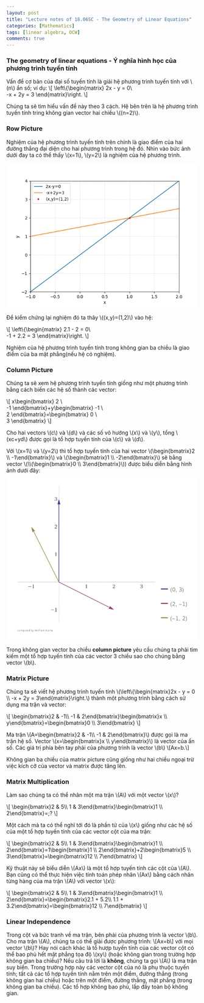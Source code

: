 ```yaml
---
layout: post
title: "Lecture notes of 18.06SC - The Geometry of Linear Equations"
categories: [Mathematics]
tags: [linear algebra, OCW]
comments: true
---
```


### The geometry of linear equations - Ý nghĩa hình học của phương trình tuyến tính

Vấn đề cơ bản của đại số tuyến tính là giải hệ phương trình tuyến tính với \\(n\\) ẩn số; ví dụ:
\\[
\left\\{\begin{matrix}
2x - y = 0\\\
-x + 2y = 3
\end{matrix}\right.
\\]

Chúng ta sẽ tìm hiểu vấn đề này theo 3 cách. Hệ bên trên là hệ phương trình tuyến tính tring không gian vector hai chiều \\((n=2)\\).

### Row Picture

Nghiệm của hệ phương trình tuyến tính trên chính là giao điểm của hai đường thẳng đại diện cho hai phương trình trong hệ đó. Nhìn vào bức ảnh dưới đay ta có thể thấy \\(x=1\\), \\(y=2\\) là nghiệm của hệ phương trình.

![Image: Nghiệm của hệ phương trình tuyến tính](https://raw.githubusercontent.com/qndev/qndev.github.io/master/public/images/solution.png)

Để kiểm chứng lại nghiệm đó ta thây \\((x,y)=(1,2)\\) vào hệ:

\\[
\left\\{\begin{matrix}
2.1 - 2 = 0\\\
-1 + 2.2 = 3
\end{matrix}\right.
\\]

Nghiệm của hệ phương trình tuyến tính trong không gian ba chiều là giao điểm của ba mặt phẳng(nếu hệ có nghiệm).

### Column Picture

Chúng ta sẽ xem hệ phương trình tuyến tính giống như một phương trình bằng cách biến các hệ số thành các vector:

\\[
x\begin{bmatrix}
2 \\\
-1
\end{bmatrix}+y\begin{bmatrix}
-1 \\\
2
\end{bmatrix}=\begin{bmatrix}
0 \\\
3
\end{bmatrix}
\\]

Cho hai vectors \\(c\\) và \\(d\\) và các số vô hướng \\(x\\) và \\(y\\), tổng \\(xc+yd\\) được gọi là tổ hợp tuyến tính của \\(c\\) và \\(d\\).

Với \\(x=1\\) và \\(y=2\\) thì tổ hợp tuyến tính của hai vector \\(\begin{bmatrix}2 \\\ -1\end{bmatrix}\\) và \\(\begin{bmatrix}1 \\\ -2\end{bmatrix}\\) sẽ bằng vector \\(\\\\(\begin{bmatrix}0 \\\ 3\end{bmatrix}\\)) được biểu diễn bằng hình ảnh dưới đây:

![Image: Nghiệm của hệ phương trình tuyến tính](https://raw.githubusercontent.com/qndev/qndev.github.io/master/public/images/columnpicture.gif)

Trong không gian vector ba chiều **column picture** yêu cầu chúng ta phải tìm kiếm một tổ hợp tuyến tính của các vector 3 chiều sao cho chúng bằng vector \\(b\\).

### Matrix Picture

Chúng ta sẽ viết hệ phương trình tuyến tính \\(\left\\{\begin{matrix}2x - y = 0 \\\ -x + 2y = 3\end{matrix}\right.\\) thành một phương trình bằng cách sử dụng ma trận và vector:

\\[
\begin{bmatrix}2 & -1\\\ -1 & 2\end{bmatrix}\begin{bmatrix}x \\\ y\end{bmatrix}=\begin{bmatrix}0 \\\ 3\end{bmatrix}
\\]

Ma trận \\(A=\begin{bmatrix}2 & -1\\\ -1 & 2\end{bmatrix}\\) được gọi là ma trận hệ số. Vector \\(x=\begin{bmatrix}x \\\ y\end{bmatrix}\\) là vector của ẩn số. Các giá trị phía bên tay phải của phương trình là vector \\(b\\)
\\[Ax=b.\\]

Không gian ba chiều của matrix picture cũng giống như hai chiều ngoại trừ việc kích cỡ của vector và matrix được tăng lên.

### Matrix Multiplication

Làm sao chúng ta có thể nhân một ma trận \\(A\\) với một vector \\(x\\)?

\\[
\begin{bmatrix}2 & 5\\\ 1 & 3\end{bmatrix}\begin{bmatrix}1 \\\ 2\end{bmatrix}=\;?
\\]

Một cách mà ta có thể nghĩ tới đó là phần tử của \\(x\\) giống như các hệ số của một tổ hợp tuyến tính của các vector cột của ma trận:

\\[
\begin{bmatrix}2 & 5\\\ 1 & 3\end{bmatrix}\begin{bmatrix}1 \\\ 2\end{bmatrix}=1\begin{bmatrix}1 \\\ 2\end{bmatrix}+2\begin{bmatrix}5 \\\ 3\end{bmatrix}=\begin{bmatrix}12 \\\ 7\end{bmatrix}
\\]

Kỹ thuật này sẽ biểu diễn \\(Ax\\) là một tổ hợp tuyến tính các cột của \\(A\\). Bạn cũng có thể thực hiện việc tính toán phép nhân \\(Ax\\) bằng cách nhân từng hàng của ma trận \\(A\\) với vector \\(x\\):

\\[
\begin{bmatrix}2 & 5\\\ 1 & 3\end{bmatrix}\begin{bmatrix}1 \\\ 2\end{bmatrix}=\begin{bmatrix}2.1 + 5.2\\\ 1.1 + 3.2\end{bmatrix}=\begin{bmatrix}12 \\\ 7\end{bmatrix}
\\]

### Linear Independence

Trong cột và bức tranh về ma trận, bên phải của phương trình là vector \\(b\\). Cho ma trận \\(A\\), chúng ta có thể giải được phương trình:
\\[Ax=b\\]
với mọi vector \\(b\\)? Hay nói cách khác là tổ hượp tuyến tính của các vector cột có thể bao phủ hết mặt phẳng tọa độ \\(xy\\) (hoặc không gian trong trường hợp không gian ba chiều)? Nếu câu trả lời là **không**, chúng ta gọi \\(A\\) là ma trận suy biến. Trong trường hợp này các vector cột của nó là phụ thuộc tuyến tính; tất cả các tổ hợp tuyến tính nằm trên một điểm, đường thẳng (trong không gian hai chiều) hoặc trên một điểm, đường thẳng, mặt phẳng (trong không gian ba chiều). Các tổ hợp không bao phủ, lấp đầy toàn bộ không gian.
